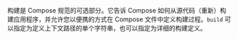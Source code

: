 构建是 Compose 规范的可选部分。它告诉 Compose 如何从源代码（重新）构建应用程序，并允许您以便携的方式在 Compose 文件中定义构建过程。`build` 可以指定为定义上下文路径的单个字符串，也可以指定为详细的构建定义。
